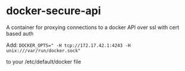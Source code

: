 # docker-secure-api
A container for proxying connections to a docker API over ssl with cert based auth


Add:
`DOCKER_OPTS=" -H tcp://172.17.42.1:4243 -H unix:///var/run/docker.sock"`

to your /etc/default/docker file
